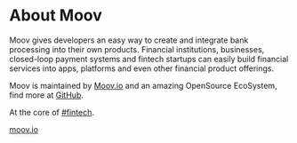 # About Moov

Moov gives developers an easy way to create and integrate bank processing into their own products. Financial institutions, businesses, closed-loop payment systems and fintech startups can easily build financial services into apps, platforms and even other financial product offerings.

Moov is maintained by [Moov.io](http://moov.io) and an amazing OpenSource EcoSystem, find more at [GitHub](https://github.com/moov-io/).

At the core of [#fintech](https://twitter.com/search?q=%23fintech).

[moov.io](moov.io)